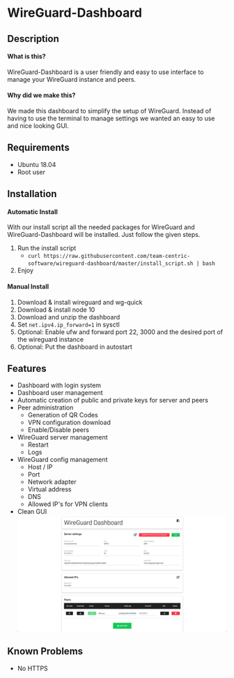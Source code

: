 # WireGuard-Dashboard

## Description

#### What is this?
WireGuard-Dashboard is a user friendly and easy to use interface to manage your WireGuard instance and peers.

#### Why did we make this?
We made this dashboard to simplify the setup of WireGuard. Instead of having to use the terminal to manage settings we wanted an easy to use and nice looking GUI.

## Requirements

* Ubuntu 18.04
* Root user

## Installation

#### Automatic Install
With our install script all the needed packages for WireGuard and WireGuard-Dashboard will be installed. Just follow the given steps.

1. Run the install script
	* `curl https://raw.githubusercontent.com/team-centric-software/wireguard-dashboard/master/install_script.sh | bash`
2. Enjoy

#### Manual Install
1. Download & install wireguard and wg-quick
2. Download & install node 10
2. Download and unzip the dashboard
3. Set `net.ipv4.ip_forward=1` in sysctl
4. Optional: Enable ufw and forward port 22, 3000 and the desired port of the wireguard instance
5. Optional: Put the dashboard in autostart

## Features

* Dashboard with login system
* Dashboard user management
* Automatic creation of public and private keys for server and peers
* Peer administration
	* Generation of QR Codes
	* VPN configuration download
	* Enable/Disable peers
* WireGuard server management
	* Restart
	* Logs
* WireGuard config management
	* Host / IP
	* Port
	* Network adapter
	* Virtual address
	* DNS
	* Allowed IP's for VPN clients
* Clean GUI
![Dashboard](dev/dashboard.png)

## Known Problems
* No HTTPS
